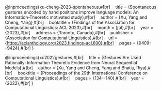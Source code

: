@inproceedings{xu-cheng-2023-spontaneous,#[br]
&emsp;title = {Spontaneous gestures encoded by hand positions improve language models: An Information-Theoretic motivated study},#[br]
&emsp;author = {Xu, Yang  and
    Cheng, Yang},#[br]
&emsp;booktitle = {Findings of the Association for Computational Linguistics: ACL 2023},#[br]
&emsp;month = {jul},#[br]
&emsp;year = {2023},#[br]
&emsp;address = {Toronto, Canada},#[br]
&emsp;publisher = {Association for Computational Linguistics},#[br]
&emsp;url = {https://aclanthology.org/2023.findings-acl.600},#[br]
&emsp;pages = {9409--9424},#[br]
}

@inproceedings{xu2022gestures,#[br]
&emsp;title = {Gestures Are Used Rationally: Information Theoretic Evidence from Neural Sequential Models},#[br]
&emsp;author = {Xu, Yang and Cheng, Yang and Bhatia, Riya},#[br]
&emsp;booktitle = {Proceedings of the 29th International Conference on Computational Linguistics},#[br]
&emsp;pages = {134--140},#[br]
&emsp;year = {2022},#[br]
}

